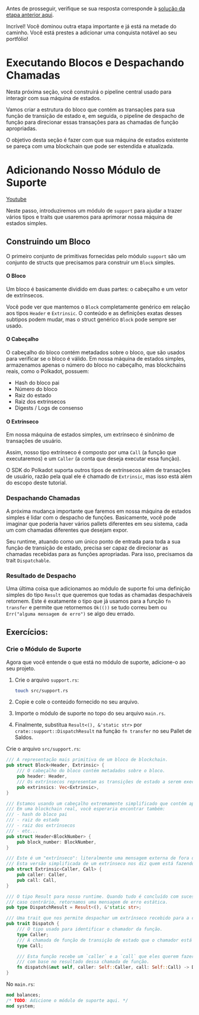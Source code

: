 Antes de prosseguir, verifique se sua resposta corresponde à [solução da etapa anterior aqui](https://gist.github.com/nomadbitcoin/2b3beb37b376732e6c000053e04f07ff).

Incrível! Você dominou outra etapa importante e já está na metade do caminho. Você está prestes a adicionar uma conquista notável ao seu portfólio!

# Executando Blocos e Despachando Chamadas

Nesta próxima seção, você construirá o pipeline central usado para interagir com sua máquina de estados.

Vamos criar a estrutura do bloco que contém as transações para sua função de transição de estado e, em seguida, o pipeline de despacho de função para direcionar essas transações para as chamadas de função apropriadas.

O objetivo desta seção é fazer com que sua máquina de estados existente se pareça com uma blockchain que pode ser estendida e atualizada.

# Adicionando Nosso Módulo de Suporte

[Youtube](https://www.youtube.com/watch?v=F9uPCvAX9_k)

Neste passo, introduziremos um módulo de `support` para ajudar a trazer vários tipos e traits que usaremos para aprimorar nossa máquina de estados simples.

## Construindo um Bloco

O primeiro conjunto de primitivas fornecidas pelo módulo `support` são um conjunto de structs que precisamos para construir um `Block` simples.

#### O Bloco

Um bloco é basicamente dividido em duas partes: o cabeçalho e um vetor de extrínsecos.

Você pode ver que mantemos o `Block` completamente genérico em relação aos tipos `Header` e `Extrinsic`. O conteúdo e as definições exatas desses subtipos podem mudar, mas o struct genérico `Block` pode sempre ser usado.

#### O Cabeçalho

O cabeçalho do bloco contém metadados sobre o bloco, que são usados para verificar se o bloco é válido. Em nossa máquina de estados simples, armazenamos apenas o número do bloco no cabeçalho, mas blockchains reais, como o Polkadot, possuem:

- Hash do bloco pai
- Número do bloco
- Raiz do estado
- Raiz dos extrínsecos
- Digests / Logs de consenso

#### O Extrínseco

Em nossa máquina de estados simples, um extrínseco é sinônimo de transações de usuário.

Assim, nosso tipo extrínseco é composto por uma `Call` (a função que executaremos) e um `Caller` (a conta que deseja executar essa função).

O SDK do Polkadot suporta outros tipos de extrínsecos além de transações de usuário, razão pela qual ele é chamado de `Extrinsic`, mas isso está além do escopo deste tutorial.

### Despachando Chamadas

A próxima mudança importante que faremos em nossa máquina de estados simples é lidar com o despacho de funções. Basicamente, você pode imaginar que poderia haver vários pallets diferentes em seu sistema, cada um com chamadas diferentes que desejam expor.

Seu runtime, atuando como um único ponto de entrada para toda a sua função de transição de estado, precisa ser capaz de direcionar as chamadas recebidas para as funções apropriadas. Para isso, precisamos da trait `Dispatchable`.

### Resultado de Despacho

Uma última coisa que adicionamos ao módulo de suporte foi uma definição simples do tipo `Result` que queremos que todas as chamadas despacháveis retornem. Este é exatamente o tipo que já usamos para a função `fn transfer` e permite que retornemos `Ok(())` se tudo correu bem ou `Err("alguma mensagem de erro")` se algo deu errado.

## Exercícios:

### Crie o Módulo de Suporte

Agora que você entende o que está no módulo de suporte, adicione-o ao seu projeto.

1. Crie o arquivo `support.rs`:

    ```bash
    touch src/support.rs
    ```

2. Copie e cole o conteúdo fornecido no seu arquivo.
3. Importe o módulo de suporte no topo do seu arquivo `main.rs`.
4. Finalmente, substitua `Result<(), &'static str>` por `crate::support::DispatchResult` na função `fn transfer` no seu Pallet de Saldos.

Crie o arquivo `src/support.rs`:

```rust
/// A representação mais primitiva de um bloco de blockchain.
pub struct Block<Header, Extrinsic> {
    /// O cabeçalho do bloco contém metadados sobre o bloco.
    pub header: Header,
    /// Os extrínsecos representam as transições de estado a serem executadas neste bloco.
    pub extrinsics: Vec<Extrinsic>,
}

/// Estamos usando um cabeçalho extremamente simplificado que contém apenas o número atual do bloco.
/// Em uma blockchain real, você esperaria encontrar também:
/// - hash do bloco pai
/// - raiz do estado
/// - raiz dos extrínsecos
/// - etc...
pub struct Header<BlockNumber> {
    pub block_number: BlockNumber,
}

/// Este é um "extrínseco": literalmente uma mensagem externa de fora da blockchain.
/// Esta versão simplificada de um extrínseco nos diz quem está fazendo a chamada e qual chamada eles estão fazendo.
pub struct Extrinsic<Caller, Call> {
    pub caller: Caller,
    pub call: Call,
}

/// O tipo Result para nosso runtime. Quando tudo é concluído com sucesso, retornamos `Ok(())`,
/// caso contrário, retornamos uma mensagem de erro estática.
pub type DispatchResult = Result<(), &'static str>;

/// Uma trait que nos permite despachar um extrínseco recebido para a chamada de função de transição de estado apropriada.
pub trait Dispatch {
    /// O tipo usado para identificar o chamador da função.
    type Caller;
    /// A chamada de função de transição de estado que o chamador está tentando acessar.
    type Call;

    /// Esta função recebe um `caller` e a `call` que eles querem fazer, e retorna um `Result`
    /// com base no resultado dessa chamada de função.
    fn dispatch(&mut self, caller: Self::Caller, call: Self::Call) -> DispatchResult;
}
```

No `main.rs`:

```rust
mod balances;
/* TODO: Adicione o módulo de suporte aqui. */
mod system;
```